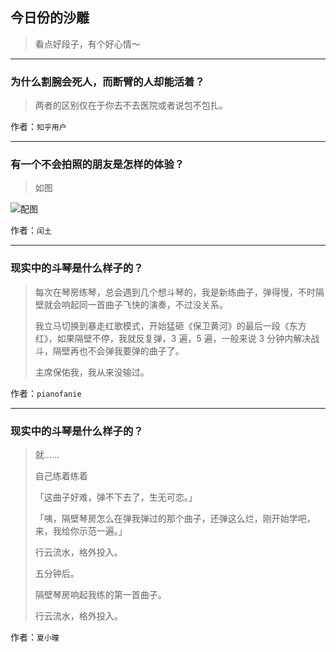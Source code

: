 ## 今日份的沙雕

> 看点好段子，有个好心情～


 
---

### 为什么割腕会死人，而断臂的人却能活着？

> 两者的区别仅在于你去不去医院或者说包不包扎。


作者：`知乎用户`

---

### 有一个不会拍照的朋友是怎样的体验？

> 如图



![配图](http://pic1.zhimg.com/70/f8230b37ffd063fb5f7434ae193cf484_b.jpg)


作者：`闰土`

---

### 现实中的斗琴是什么样子的？

> 每次在琴房练琴，总会遇到几个想斗琴的，我是新练曲子，弹得慢，不时隔壁就会响起同一首曲子飞快的演奏，不过没关系。
> 
> 我立马切换到暴走红歌模式，开始猛砸《保卫黄河》的最后一段《东方红》，如果隔壁不停，我就反复弹，3 遍，5 遍，一般来说 3 分钟内解决战斗，隔壁再也不会弹我要弹的曲子了。
> 
> 主席保佑我，我从来没输过。


作者：`pianofanie`

---

### 现实中的斗琴是什么样子的？

> 就......
> 
> 自己练着练着
> 
> 「这曲子好难，弹不下去了，生无可恋。」
> 
> 「咦，隔壁琴房怎么在弹我弹过的那个曲子，还弹这么烂，刚开始学吧，来，我给你示范一遍。」
> 
> 行云流水，格外投入。
> 
> 五分钟后。
> 
> 隔壁琴房响起我练的第一首曲子。
> 
> 行云流水，格外投入。


作者：`夏小曈`